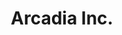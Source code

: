 ---
layout: projectPageNew
title: 'Arcadia Inc.'
year: 2021
medium: digital simulation
paragraphs:
 - text: |
    Soft Power (Arcadia Inc.) is a work of speculative fiction which responds to the use of landscape photography as a carrier for brand ideologies, on the computer desktop and beyond. The piece proposes the synthetic landscape as a clean, context-free alternative to nature imagery, through a group of virtual beings which photograph scenic beauty in a real-time simulation.<br/><br/>
 - text: |
    
 - text: |
    Soft Power (Arcadia Inc.) was part of <a href="https://www.springbreakartshow.com/" target="_blank">SPRING/BREAK Art Show</a> in New York, as a <a href="https://springbreakartfair.com/collections/lizzy-chiappini-2021" target="_blank">solo show</a> curated by <a href="https://www.lizzy-chiappini.com/" target="_blank">Lizzy Chiappini</a>. For the duration of SPRING/BREAK, all photographs taken by virtual beings within the simulation were uploaded to <a href="https://soft-power.online" target="_blank">https://soft-power.online.</a> You can read the curatorial statement <a href="/assets/images/arcadiainc/softpower.pdf" target="_blank">here. </a><br/><br/>
 - text: |
    A previous framing of the project involved a fictional company which claims to offer "context-free landscape photography for the 21st century user". You can learn more about Arcadia Inc. as a company by visiting <a href="http://arcadia-inc.org" target="_blank">http://arcadia-inc.org</a>, or by listening to my <a href="https://vimeo.com/549761951" target="_blank">NYU ITP thesis presentation</a>.<br/><br/>
 - text: |
    <b>Exhibitions</b><br/>
    <a href="https://www.plexusprojects.org/gui-gooey"> GUI / GOOEY, Plexus Projects, curated by Laura Splan</a> (online, 2023) <br/>
    <a href="https://infiniteobjects.com/products/mocan-arcadiainc"> Lumen Prize x Infinite Objects collection </a> <br/>
    <a href="https://currentsnewmedia.org/artist/cezar-mocan/" target="_blank">Currents New Media</a> (Santa Fe, 2022)<br/>
    Kampüste Dijital Sanat (Istanbul, 2022)<br/>
    <a href="https://interaccess.org/exhibition/sculpted-our-image-forged-our-minds">Sculpted in Our Image, Forged in Our Minds</a> (online, 2022), curated by Tristan Sauer in collaboration with Inter/Access Toronto<br/>
    SPRING/BREAK Art Show (New York, 2021), curated by Lizzy Chiappini<br/>
    <a href="https://www.lumenprize.com/2021-student-prize-shortlist/arcadia-inc" target="_blank">Lumen Prize Student Award</a> (2021)<br/><br/>
 - text: |
    <b>Production Credits</b><br/>
    Emma Brown, sound design <br/>
    Hannah Campbell, voice acting <br/>
    Lizzy Chiappini, curation <br/>
    <br/>
 - text: |
    <b>Related Work</b> <br/>
    <a href="/whatdoesthedesktopwant">What Does the Desktop Want?</a>, a talk I gave at the 2021 Computer Mouse Conference<br/>
    <a href="/hig-metaphor">Human Interface Guidelines (Metaphor)</a>, a two-channel video<br/>
    <a href="/24hrslandscape">24 Hours Relaxing Landscape for Stress Relief</a>, a three channel video

images:
 - url: https://player.vimeo.com/video/634060678
   vimeo: true
   description: Ansel A.I., a virtual being working for Arcadia Inc., introduces the project.

 - url: https://player.vimeo.com/video/627567700
   vimeo: true
   description: Un-edited screen recording of the <i>softpower.exe</i> real-time simulation (video + sound). Time was sped up in this instance of running the simulation – one full day cycle happens in 1 hour.

 - url: /assets/images/arcadiainc/soft-power-still.png
   description: Still from the <i>softpower.exe</i> real-time simulation.

 - url: /assets/images/arcadiainc/simulation-stills.png
   description: Stills from the <i>softpower.exe</i> real-time simulation.

 - url: /assets/images/arcadiainc/spring-break-1.jpg
   description: SPRING/BREAK 2021 installation view; the show curator, Lizzy Chiappini, selected seven photographs taken by the virtual beings to print at high resolution on aluminum dibond, in conjunction with displaying the real-time simulation as a single-channel video of infinite duration. <small>(image by Lizzy Chiappini)</small>

 - url: /assets/images/arcadiainc/spring-break-2.png
   description: 32W,560S, UV Print on Aluminum Dibond, 20” x 15” (50.8 x 38.1cm)

 - url: /assets/images/arcadiainc/spring-break-3.png
   description: 1967W,9N, UV Print on Aluminum Dibond, 20” x 15” (50.8 x 38.1cm)

 - url: /assets/images/arcadiainc/soft-power-online-1.png
   description: Photograph taken by a virtual being, displayed on the soft-power.online website with metadata revealing environmental conditions within the simulation.

 - url: /assets/images/arcadiainc/soft-power-online-2.png
   description: Photograph taken by a virtual being, displayed on the soft-power.online website with metadata revealing environmental conditions within the simulation.
---